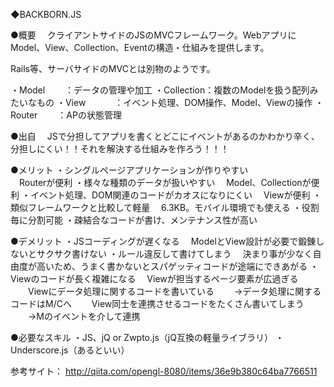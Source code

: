 ◆BACKBORN.JS

●概要
　クライアントサイドのJSのMVCフレームワーク。WebアプリにModel、View、Collection、Eventの構造・仕組みを提供します。

Rails等、サーバサイドのMVCとは別物のようです。

・Model　　 ：データの管理や加工
・Collection：複数のModelを扱う配列みたいなもの
・View　　　 ：イベント処理、DOM操作、Model、Viewの操作
・Router　　 ：APの状態管理

●出自
　JSで分担してアプリを書くとどこにイベントがあるのかわかり辛く、分担しにくい！！それを解決する仕組みを作ろう！！！

●メリット
・シングルページアプリケーションが作りやすい  
　Routerが便利
・様々な種類のデータが扱いやすい
　Model、Collectionが便利
・イベント処理、DOM関連のコードがカオスになりにくい
　Viewが便利
・類似フレームワークと比較して軽量
　6.3KB。モバイル環境でも使える
・役割毎に分割可能
・疎結合なコードが書け、メンテナンス性が高い

●デメリット
・JSコーディングが遅くなる
　ModelとView設計が必要で鍛錬しないとサクサク書けない
・ルール違反して書けてしまう
　決まり事が少なく自由度が高いため、うまく書かないとスパゲッティコードが途端にできあがる
・Viewのコードが長く複雑になる
　Viewが担当するページ要素が広過ぎる
　　Viewにデータ処理に関するコードを書いている
　　→データ処理に関するコードはM/Cへ
　　View同士を連携させるコードをたくさん書いてしまう
　　→Mのイベントを介して連携

●必要なスキル
・JS、jQ or Zwpto.js（jQ互換の軽量ライブラリ）
・Underscore.js（あるといい）

参考サイト：
http://qiita.com/opengl-8080/items/36e9b380c64ba7766511